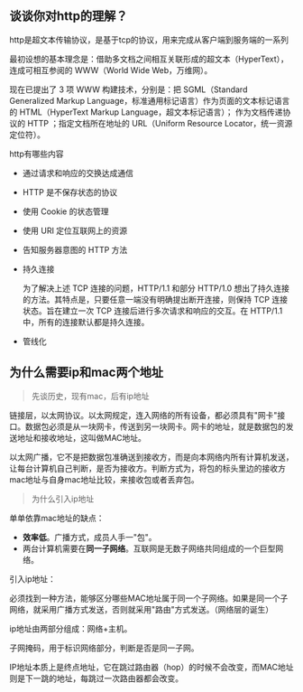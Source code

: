## 谈谈你对http的理解？

http是超文本传输协议，是基于tcp的协议，用来完成从客户端到服务端的一系列



最初设想的基本理念是：借助多文档之间相互关联形成的超文本（HyperText），连成可相互参阅的 WWW（World Wide Web，万维网）。

现在已提出了 3 项 WWW 构建技术，分别是：把 SGML（Standard Generalized Markup Language，标准通用标记语言）作为页面的文本标记语言的 HTML（HyperText Markup Language，超文本标记语言）；
作为文档传递协议的 HTTP ；指定文档所在地址的 URL（Uniform Resource Locator，统一资源定位符）。



http有哪些内容

- 通过请求和响应的交换达成通信

- HTTP 是不保存状态的协议

- 使用 Cookie 的状态管理

- 使用 URI 定位互联网上的资源

- 告知服务器意图的 HTTP 方法

- 持久连接

  为了解决上述 TCP 连接的问题，HTTP/1.1 和部分 HTTP/1.0 想出了持久连接的方法。其特点是，只要任意一端没有明确提出断开连接，则保持 TCP 连接状态。旨在建立一次 TCP 连接后进行多次请求和响应的交互。在 HTTP/1.1 中，所有的连接默认都是持久连接。

- 管线化



## 为什么需要ip和mac两个地址

> 先谈历史，现有mac，后有ip地址

链接层，以太网协议。以太网规定，连入网络的所有设备，都必须具有"网卡"接口。数据包必须是从一块网卡，传送到另一块网卡。网卡的地址，就是数据包的发送地址和接收地址，这叫做MAC地址。  

以太网广播，它不是把数据包准确送到接收方，而是向本网络内所有计算机发送，让每台计算机自己判断，是否为接收方。判断方式为，将包的标头里边的接收方mac地址与自身mac地址比较，来接收包或者丢弃包。

> 为什么引入ip地址

单单依靠mac地址的缺点：

- **效率低**。广播方式，成员人手一"包"。
- 两台计算机需要在**同一子网络**。互联网是无数子网络共同组成的一个巨型网络。

引入ip地址：

必须找到一种方法，能够区分哪些MAC地址属于同一个子网络。如果是同一个子网络，就采用广播方式发送，否则就采用"路由"方式发送。（网络层的诞生）

ip地址由两部分组成：网络+主机。

子网掩码，用于标识网络部分，判断是否是同一子网。



IP地址本质上是终点地址，它在跳过路由器（hop）的时候不会改变，而MAC地址则是下一跳的地址，每跳过一次路由器都会改变。









































































































































